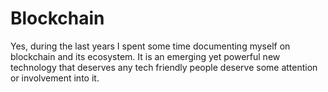 # Blockchain

Yes, during the last years I spent some time documenting myself on blockchain and its ecosystem. It is an emerging yet powerful new technology that deserves any tech friendly people deserve some attention or involvement into it.
